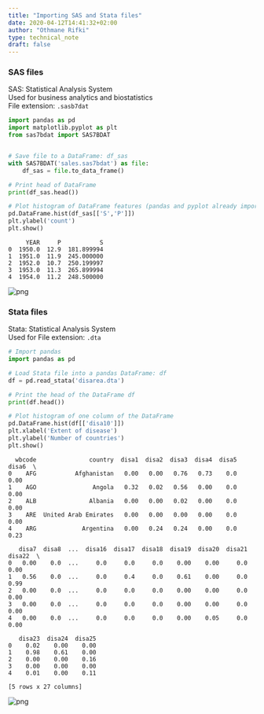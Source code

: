 ```yaml
---
title: "Importing SAS and Stata files"
date: 2020-04-12T14:41:32+02:00
author: "Othmane Rifki"
type: technical_note
draft: false
---
```

### SAS files
SAS: Statistical Analysis System   
Used for business analytics and biostatistics   
File extension: `.sasb7dat`


```python
import pandas as pd
import matplotlib.pyplot as plt
from sas7bdat import SAS7BDAT


# Save file to a DataFrame: df_sas
with SAS7BDAT('sales.sas7bdat') as file:
    df_sas = file.to_data_frame()

# Print head of DataFrame
print(df_sas.head())

# Plot histogram of DataFrame features (pandas and pyplot already imported)
pd.DataFrame.hist(df_sas[['S','P']])
plt.ylabel('count')
plt.show()
```

         YEAR     P           S
    0  1950.0  12.9  181.899994
    1  1951.0  11.9  245.000000
    2  1952.0  10.7  250.199997
    3  1953.0  11.3  265.899994
    4  1954.0  11.2  248.500000



![png](loadsas_2_1.png)


### Stata files
Stata: Statistical Analysis System   
Used for 
File extension: `.dta`


```python
# Import pandas
import pandas as pd

# Load Stata file into a pandas DataFrame: df
df = pd.read_stata('disarea.dta')

# Print the head of the DataFrame df
print(df.head())

# Plot histogram of one column of the DataFrame
pd.DataFrame.hist(df[['disa10']])
plt.xlabel('Extent of disease')
plt.ylabel('Number of countries')
plt.show()

```

      wbcode               country  disa1  disa2  disa3  disa4  disa5  disa6  \
    0    AFG           Afghanistan   0.00   0.00   0.76   0.73    0.0   0.00   
    1    AGO                Angola   0.32   0.02   0.56   0.00    0.0   0.00   
    2    ALB               Albania   0.00   0.00   0.02   0.00    0.0   0.00   
    3    ARE  United Arab Emirates   0.00   0.00   0.00   0.00    0.0   0.00   
    4    ARG             Argentina   0.00   0.24   0.24   0.00    0.0   0.23   
    
       disa7  disa8  ...  disa16  disa17  disa18  disa19  disa20  disa21  disa22  \
    0   0.00    0.0  ...     0.0     0.0     0.0    0.00    0.00     0.0    0.00   
    1   0.56    0.0  ...     0.0     0.4     0.0    0.61    0.00     0.0    0.99   
    2   0.00    0.0  ...     0.0     0.0     0.0    0.00    0.00     0.0    0.00   
    3   0.00    0.0  ...     0.0     0.0     0.0    0.00    0.00     0.0    0.00   
    4   0.00    0.0  ...     0.0     0.0     0.0    0.00    0.05     0.0    0.00   
    
       disa23  disa24  disa25  
    0    0.02    0.00    0.00  
    1    0.98    0.61    0.00  
    2    0.00    0.00    0.16  
    3    0.00    0.00    0.00  
    4    0.01    0.00    0.11  
    
    [5 rows x 27 columns]



![png](loadsas_4_1.png)



```python

```
